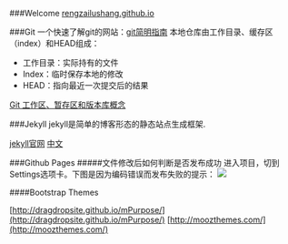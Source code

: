 ###Welcome
[rengzailushang.github.io](https://rengzailushang.github.io/)

###Git
一个快速了解git的网站：[git简明指南](http://www.bootcss.com/p/git-guide/)
本地仓库由工作目录、缓存区（index）和HEAD组成：
- 工作目录：实际持有的文件
- Index：临时保存本地的修改
- HEAD：指向最近一次提交后的结果

[Git 工作区、暂存区和版本库概念](http://www.runoob.com/git/git-workspace-index-repo.html)

###Jekyll
jekyll是简单的博客形态的静态站点生成框架.

[jekyll官网](https://jekyllrb.com/)  [中文](http://jekyllcn.com/)


###Github Pages
#####文件修改后如何判断是否发布成功
进入项目，切到Settings选项卡。下图是因为编码错误而发布失败的提示：
![](index_files/githubpage-publish.png)

####Bootstrap Themes

[http://dragdropsite.github.io/mPurpose/](http://dragdropsite.github.io/mPurpose/)
[http://moozthemes.com/](http://moozthemes.com/)

